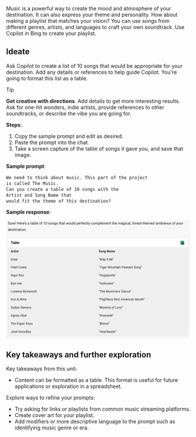 Music is a powerful way to create the mood and atmosphere of your destination. It can also express your theme and personality. How about making a playlist that matches your vision? You can use songs from different genres, artists, and languages to craft your own soundtrack. Use  Copilot in Bing to create your playlist.

## Ideate
Ask Copilot to create a list of 10 songs that would be appropriate for your destination. Add any details or references to help guide Copilot. You're going to format this list as a table.

> [!TIP]
> **Get creative with directions**. Add details to get more interesting results. Ask for one-hit wonders, indie artists, provide references to other soundtracks, or describe the vibe you are going for.

**Steps**:
1. Copy the sample prompt and edit as desired.
2. Paste the prompt into the chat.
3. Take a screen capture of the table of songs it gave you, and save that image.

**Sample prompt**:
``` 
We need to think about music. This part of the project 
is called The Music. 
Can you create a table of 10 songs with the 
Artist and Song Name that 
would fit the theme of this destination? 

```

**Sample response**:

![Screenshot of a sample music playlist suggested by Copilot, formatted as a table.](../media/music-table.png)

## Key takeaways and further exploration

Key takeaways from this unit:

- Content can be formatted as a table. This format is useful for future applications or exploration in a spreadsheet.

Explore ways to refine your prompts:

- Try asking for links or playlists from common music streaming platforms.
- Create cover art for your playlist.  
- Add modifiers or more descriptive language to the prompt such as identifying music genre or era.